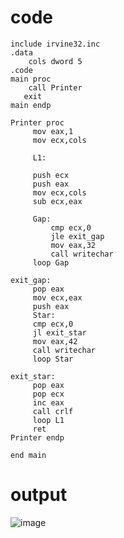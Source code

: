 # code
```
include irvine32.inc
.data
	cols dword 5
.code
main proc
	call Printer
   exit
main endp

Printer proc
	 mov eax,1
	 mov ecx,cols

	 L1:
	 
	 push ecx
	 push eax
	 mov ecx,cols
	 sub ecx,eax

	 Gap:
		 cmp ecx,0
		 jle exit_gap
		 mov eax,32
		 call writechar
	 loop Gap

exit_gap:
	 pop eax
	 mov ecx,eax
	 push eax
	 Star:
	 cmp ecx,0
	 jl exit_star
	 mov eax,42
	 call writechar
	 loop Star

exit_star:
	 pop eax
	 pop ecx
	 inc eax
	 call crlf
	 loop L1
	 ret
Printer endp

end main

```


# output
![image](https://github.com/user-attachments/assets/e39188a6-4c45-4007-a2d8-ee50a7309aad)
